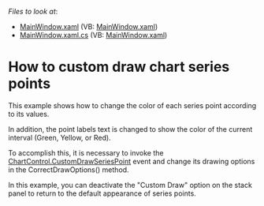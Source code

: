 <!-- default file list -->
*Files to look at*:

* [MainWindow.xaml](./CS/CustomDrawChart/MainWindow.xaml) (VB: [MainWindow.xaml](./VB/CustomDrawChart/MainWindow.xaml))
* [MainWindow.xaml.cs](./CS/CustomDrawChart/MainWindow.xaml.cs) (VB: [MainWindow.xaml](./VB/CustomDrawChart/MainWindow.xaml))
<!-- default file list end -->
# How to custom draw chart  series points 


<p>This example shows how to change the color of each series point  according to its values. </p><p>In addition, the point labels text is changed to show the color of the current interval (Green, Yellow, or Red).</p><p>To accomplish this, it is necessary to invoke the <a href="http://documentation.devexpress.com/#WPF/DevExpressXpfChartsChartControl_CustomDrawSeriesPointtopic"><u>ChartControl.CustomDrawSeriesPoint</u></a> event and change its drawing options in the CorrectDrawOptions() method.</p><p>In this example, you can deactivate the "Custom Draw" option on the stack panel to return to the default appearance of series points. </p>

<br/>


